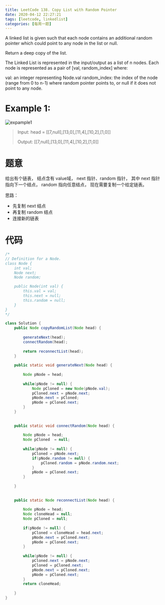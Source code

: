 ```yaml
---
title: LeetCode 138. Copy List with Random Pointer
date: 2020-04-12 22:27:21
tags: [leetcode, linkedlist]
categories: [每周一题]
---
```


A linked list is given such that each node contains an additional random pointer which could point to any node in the list or null.

<!--more-->

Return a deep copy of the list.

The Linked List is represented in the input/output as a list of n nodes. Each node is represented as a pair of [val, random_index] where:

val: an integer representing Node.val
random_index: the index of the node (range from 0 to n-1) where random pointer points to, or null if it does not point to any node.
 

# Example 1:

![expample1](/e1.png)

> Input: head = [[7,null],[13,0],[11,4],[10,2],[1,0]]
> 
> Output: [[7,null],[13,0],[11,4],[10,2],[1,0]]


# 题意

给出有个链表， 结点含有 value域， next 指针、random 指针， 其中 next 指针指向下一个结点， random 指向任意结点， 现在需要复制一个给定链表。

思路：

* 先复制 next 结点
* 再复制 random 结点
* 连接新的链表

# 代码

```java
/*
// Definition for a Node.
class Node {
    int val;
    Node next;
    Node random;

    public Node(int val) {
        this.val = val;
        this.next = null;
        this.random = null;
    }
}
*/

class Solution {
    public Node copyRandomList(Node head) {
    
        generateNext(head);
        connectRandom(head);
        
        return reconnectList(head);
    }
    
    public static void generateNext(Node head) {
    
        Node pNode = head;
        
        while(pNode != null) {
            Node pCloned = new Node(pNode.val);
            pCloned.next = pNode.next;
            pNode.next = pCloned;
            pNode = pCloned.next;
        }    
    }
    
        
    public static void connectRandom(Node head) {
        
        Node pNode = head;
        Node pCloned  = null;
        
        while(pNode != null) {
            pCloned = pNode.next;
            if(pNode.random != null) {
                pCloned.random = pNode.random.next;
            }
            pNode = pCloned.next;
        }    
    
    }
    
        
    public static Node reconnectList(Node head) {
    
        Node pNode = head;
        Node cloneHead = null;
        Node pCloned = null;
        
        if(pNode != null) {
            pCloned = cloneHead = head.next;
            pNode.next = pCloned.next;
            pNode = pCloned.next;
        }
        
        while(pNode != null) {
            pCloned.next = pNode.next;
            pCloned = pCloned.next;
            pNode.next = pCloned.next;
            pNode = pCloned.next;
        }
        return cloneHead;
    
    }
}
```